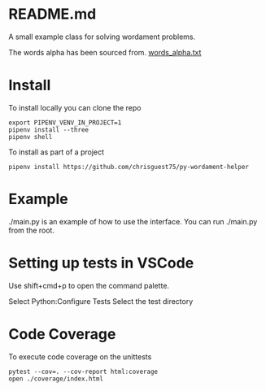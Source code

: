 # README.md 
A small example class for solving wordament problems.  

The words alpha has been sourced from.
[words_alpha.txt](https://github.com/dwyl/english-words/blob/master/words_alpha.txt)

# Install 
To install locally you can clone the repo
```
export PIPENV_VENV_IN_PROJECT=1
pipenv install --three
pipenv shell
```

To install as part of a project
```
pipenv install https://github.com/chrisguest75/py-wordament-helper
```

# Example
./main.py is an example of how to use the interface.
You can run ./main.py from the root.  

# Setting up tests in VSCode
Use shift+cmd+p to open the command palette. 

Select Python:Configure Tests
Select the test directory

# Code Coverage
To execute code coverage on the unittests
```
pytest --cov=. --cov-report html:coverage
open ./coverage/index.html
```


